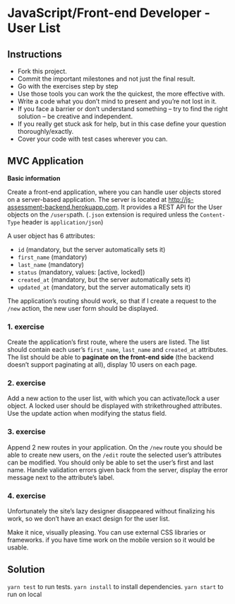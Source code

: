 # JavaScript/Front-end Developer - User List

## Instructions

-   Fork this project.
-   Commit the important milestones and not just the final result.
-   Go with the exercises step by step
-   Use those tools you can work the the quickest, the more effective with.
-   Write a code what you don’t mind to present and you’re not lost in it.
-   If you face a barrier or don’t understand something – try to find the right
    solution – be creative and independent.
-   If you really get stuck ask for help, but in this case define your question
    thoroughly/exactly.
-   Cover your code with test cases wherever you can.

## MVC Application

**Basic information**

Create a front-end application, where you can handle user objects stored on a
server-based application. The server is located at http://js-assessment-backend.herokuapp.com.
It provides a REST API for the User objects on the `/users`path. (`.json` extension is required unless the `Content-Type` header is `application/json`)

A user object has 6 attributes:

-   `id` (mandatory, but the server automatically sets it)
-   `first_name` (mandatory)
-   `last_name` (mandatory)
-   `status` (mandatory, values: [active, locked])
-   `created_at` (mandatory, but the server automatically sets it)
-   `updated_at` (mandatory, but the server automatically sets it)

The application’s routing should work, so that if I create a request to the
`/new` action, the new user form should be displayed.

### 1. exercise

Create the application’s first route, where the users are listed. The list
should contain each user’s `first_name`, `last_name` and `created_at` attributes.
The list should be able to **paginate on the front-end side**
(the backend doesn’t support paginating at all), display 10 users on each page.

### 2. exercise

Add a new action to the user list, with which you can activate/lock a user
object. A locked user should be displayed with strikethroughed attributes.
Use the update action when modifying the status field.

### 3. exercise

Append 2 new routes in your application. On the `/new` route you should be able
to create new users, on the `/edit` route the selected user’s attributes can be
modified. You should only be able to set the user’s first and last name.
Handle validation errors given back from the server, display the error message
next to the attribute’s label.

### 4. exercise

Unfortunately the site’s lazy designer disappeared without finalizing his work,
so we don’t have an exact design for the user list.

Make it nice, visually pleasing. You can use external CSS libraries or
frameworks. if you have time work on the mobile version so it would be usable.

## Solution

`yarn test` to run tests.
`yarn install` to install dependencies.
`yarn start` to run on local
